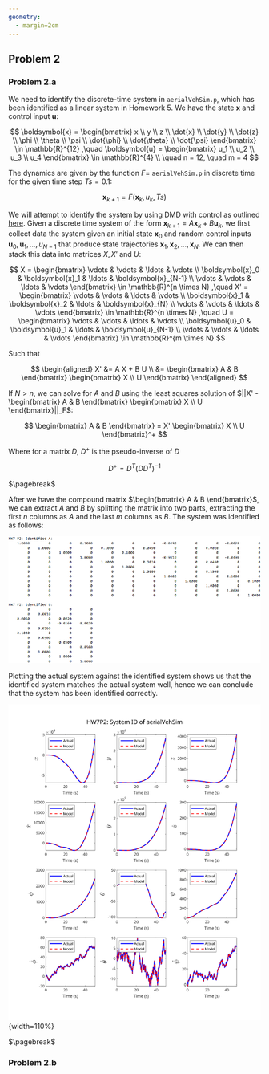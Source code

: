 ```yaml
---
geometry:
  - margin=2cm
---
```


## Problem 2

### Problem 2.a

We need to identify the discrete-time system in `aerialVehSim.p`, which has been identified as a linear system in Homework 5. We have the state $\boldsymbol{x}$ and control input $\boldsymbol{u}$:

$$
\boldsymbol{x} = \begin{bmatrix}
x \\ y \\ z \\ \dot{x} \\ \dot{y} \\ \dot{z} \\ \phi \\ \theta \\ \psi \\ \dot{\phi} \\ \dot{\theta} \\ \dot{\psi}
\end{bmatrix} \in \mathbb{R}^{12}
,\quad
\boldsymbol{u} = \begin{bmatrix}
u_1 \\ u_2 \\ u_3 \\ u_4
\end{bmatrix} \in \mathbb{R}^{4} \\
\quad n = 12, \quad m = 4
$$

The dynamics are given by the function $F =$ `aerialVehSim.p` in discrete time for the given time step $Ts=0.1$:

$$
\boldsymbol{x}_{k+1} = F(\boldsymbol{x}_k, u_k, Ts)
$$

We will attempt to identify the system by using DMD with control as outlined [here](https://www.youtube.com/watch?v=K-7l0q920io). Given a discrete time system of the form $\boldsymbol{x}_{k+1} = A\boldsymbol{x}_k + B\boldsymbol{u}_k$, we first collect data the system given an initial state $\boldsymbol{x}_0$ and random control inputs ${\boldsymbol{u}_0, \boldsymbol{u}_1, \ldots, u_{N-1}}$ that produce state trajectories ${\boldsymbol{x}_1, \boldsymbol{x}_2, \ldots, \boldsymbol{x}_{N}}$. We can then stack this data into matrices $X, X'$ and $U$:

$$
X = \begin{bmatrix}
\vdots & \vdots & \ldots & \vdots \\
\boldsymbol{x}_0 & \boldsymbol{x}_1 & \ldots & \boldsymbol{x}_{N-1} \\
\vdots & \vdots & \ldots & \vdots
\end{bmatrix} \in \mathbb{R}^{n \times N}
,\quad
X' = \begin{bmatrix}
\vdots & \vdots & \ldots & \vdots \\
\boldsymbol{x}_1 & \boldsymbol{x}_2 & \ldots & \boldsymbol{x}_{N} \\
\vdots & \vdots & \ldots & \vdots
\end{bmatrix} \in \mathbb{R}^{n \times N}
,\quad
U = \begin{bmatrix}
\vdots & \vdots & \ldots & \vdots \\
\boldsymbol{u}_0 & \boldsymbol{u}_1 & \ldots & \boldsymbol{u}_{N-1} \\
\vdots & \vdots & \ldots & \vdots
\end{bmatrix} \in \mathbb{R}^{m \times N}
$$

Such that

$$
\begin{aligned}
X' &= A X + B U \\
&= \begin{bmatrix}
A & B
\end{bmatrix}
\begin{bmatrix}
X \\
U
\end{bmatrix}
\end{aligned}
$$

If $N > n$, we can solve for $A$ and $B$ using the least squares solution of $||X' - \begin{bmatrix} A & B \end{bmatrix} \begin{bmatrix} X \\ U \end{bmatrix}||_F$:

$$
\begin{bmatrix}
A & B
\end{bmatrix} = X' \begin{bmatrix}
X \\ U
\end{bmatrix}^+
$$

Where for a matrix $D$, $D^+$ is the pseudo-inverse of $D$

$$
D^+ = D^T (DD^T)^{-1}
$$

$\pagebreak$

After we have the compound matrix $\begin{bmatrix} A & B \end{bmatrix}$, we can extract $A$ and $B$ by splitting the matrix into two parts, extracting the first $n$ columns as $A$ and the last $m$ columns as $B$. The system was identified as follows:

![A and B matrices of the system](figs/hw7p2_AB.png)

Plotting the actual system against the identified system shows us that the identified system matches the actual system well, hence we can conclude that the system has been identified correctly.

![Comparison of actual and identified system](figs/hw7p2_sysid.svg){width=110%}

$\pagebreak$

### Problem 2.b
